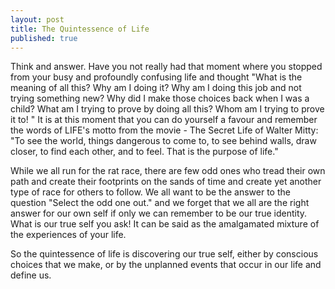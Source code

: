 ```yaml
---
layout: post
title: The Quintessence of Life
published: true
---
```

Think and answer. Have you not really had that moment where you stopped from your busy and profoundly confusing life and thought "What is the meaning of all this? Why am I doing it? Why am I doing this job and not trying something new? Why did I make those choices back when I was a child? What am I trying to prove by doing all this? Whom am I trying to prove it to! " It is at this moment that you can do yourself a favour and remember the words of LIFE's motto from the movie - The Secret Life of Walter Mitty: "To see the world, things dangerous to come to, to see behind walls, draw closer, to find each other, and to feel. That is the purpose of life."

While we all run for the rat race, there are few odd ones who tread their own path and create their footprints on the sands of time and create yet another type of race for others to follow. We all want to be the answer to the question "Select the odd one out." and we forget that we all are the right answer for our own self if only we can remember to be our true identity. What is our true self you ask! It can be said as the amalgamated mixture of the experiences of your life.

So the quintessence of life is discovering our true self, either by conscious choices that we make, or by the unplanned events that occur in our life and define us.
